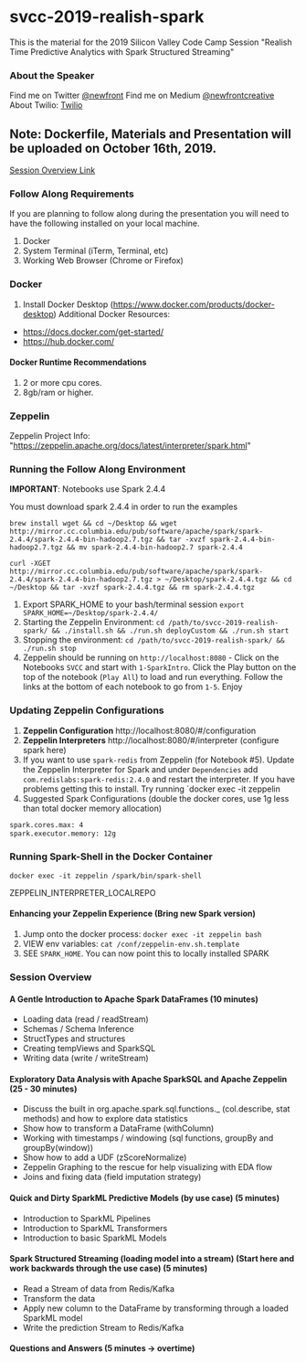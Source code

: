 # svcc-2019-realish-spark
This is the material for the 2019 Silicon Valley Code Camp Session "Realish Time Predictive Analytics with Spark Structured Streaming"

### About the Speaker
Find me on Twitter [@newfront]("https://twitter.com/newfront")
Find me on Medium [@newfrontcreative]("https://medium.com/@newfrontcreative")
About Twilio: [Twilio]("https://twilio.com")

## Note: Dockerfile, Materials and Presentation will be uploaded on October 16th, 2019.

[Session Overview Link](https://www.siliconvalley-codecamp.com/Session/2019/real-ish-time-predictive-analytics-with-spark-structured-streaming)

### Follow Along Requirements
If you are planning to follow along during the presentation you will need to have the following installed on your local machine.

1. Docker
2. System Terminal (iTerm, Terminal, etc)
2. Working Web Browser (Chrome or Firefox)

### Docker
1. Install Docker Desktop (https://www.docker.com/products/docker-desktop)
Additional Docker Resources:
* https://docs.docker.com/get-started/
* https://hub.docker.com/

#### Docker Runtime Recommendations
1. 2 or more cpu cores.
2. 8gb/ram or higher.

### Zeppelin
Zeppelin Project Info: "https://zeppelin.apache.org/docs/latest/interpreter/spark.html"

### Running the Follow Along Environment
**IMPORTANT**: Notebooks use Spark 2.4.4

You must download spark 2.4.4 in order to run the examples
~~~
brew install wget && cd ~/Desktop && wget http://mirror.cc.columbia.edu/pub/software/apache/spark/spark-2.4.4/spark-2.4.4-bin-hadoop2.7.tgz && tar -xvzf spark-2.4.4-bin-hadoop2.7.tgz && mv spark-2.4.4-bin-hadoop2.7 spark-2.4.4

curl -XGET http://mirror.cc.columbia.edu/pub/software/apache/spark/spark-2.4.4/spark-2.4.4-bin-hadoop2.7.tgz > ~/Desktop/spark-2.4.4.tgz && cd ~/Desktop && tar -xvzf spark-2.4.4.tgz && rm spark-2.4.4.tgz
~~~

1. Export SPARK_HOME to your bash/terminal session `export SPARK_HOME=~/Desktop/spark-2.4.4/`
2. Starting the Zeppelin Environment: `cd /path/to/svcc-2019-realish-spark/ && ./install.sh && ./run.sh deployCustom && ./run.sh start`
3. Stopping the environment: `cd /path/to/svcc-2019-realish-spark/ && ./run.sh stop`
4. Zeppelin should be running on `http://localhost:8080` - Click on the Notebooks `SVCC` and start with `1-SparkIntro`. Click the Play button on the top of the notebook (`Play All`) to load and run everything. Follow the links at the bottom of each notebook to go from `1-5`. Enjoy

### Updating Zeppelin Configurations
1. **Zeppelin Configuration** http://localhost:8080/#/configuration
2. **Zeppelin Interpreters**  http://localhost:8080/#/interpreter (configure spark here)
3. If you want to use `spark-redis` from Zeppelin (for Notebook #5). Update the Zeppelin Interpreter for Spark and under `Dependencies` add `com.redislabs:spark-redis:2.4.0` and restart the interpreter. If you have problems getting this to install. Try running `docker exec -it zeppelin 
4. Suggested Spark Configurations (double the docker cores, use 1g less than total docker memory allocation)
~~~bash
spark.cores.max: 4
spark.executor.memory: 12g
~~~

### Running Spark-Shell in the Docker Container
~~~
docker exec -it zeppelin /spark/bin/spark-shell
~~~

ZEPPELIN_INTERPRETER_LOCALREPO



#### Enhancing your Zeppelin Experience (Bring new Spark version)
1. Jump onto the docker process: `docker exec -it zeppelin bash`
2. VIEW env variables: `cat /conf/zeppelin-env.sh.template`
3. SEE `SPARK_HOME`. You can now point this to locally installed SPARK




### Session Overview

#### A Gentle Introduction to Apache Spark DataFrames (10 minutes)
* Loading data (read / readStream)
* Schemas / Schema Inference
* StructTypes and structures
* Creating tempViews and SparkSQL
* Writing data (write / writeStream)

#### Exploratory Data Analysis with Apache SparkSQL and Apache Zeppelin (25 - 30 minutes)
* Discuss the built in org.apache.spark.sql.functions._ (col.describe, stat methods) and how to explore data statistics
* Show how to transform a DataFrame (withColumn)
* Working with timestamps / windowing (sql functions, groupBy and groupBy(window))
* Show how to add a UDF (zScoreNormalize)
* Zeppelin Graphing to the rescue for help visualizing with EDA flow
* Joins and fixing data (field imputation strategy)

#### Quick and Dirty SparkML Predictive Models (by use case) (5 minutes)
* Introduction to SparkML Pipelines
* Introduction to SparkML Transformers
* Introduction to basic SparkML Models

#### Spark Structured Streaming (loading model into a stream) (Start here and work backwards through the use case) (5 minutes)
* Read a Stream of data from Redis/Kafka
* Transform the data
* Apply new column to the DataFrame by transforming through a loaded SparkML model
* Write the prediction Stream to Redis/Kafka

#### Questions and Answers (5 minutes -> overtime)
